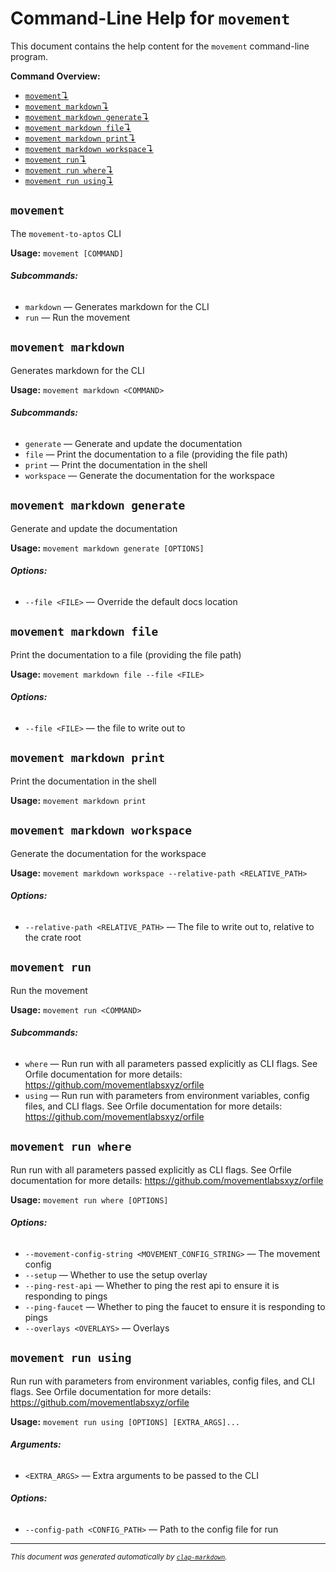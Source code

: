# Command-Line Help for `movement`

This document contains the help content for the `movement` command-line program.

**Command Overview:**

* [`movement`↴](#movement)
* [`movement markdown`↴](#movement-markdown)
* [`movement markdown generate`↴](#movement-markdown-generate)
* [`movement markdown file`↴](#movement-markdown-file)
* [`movement markdown print`↴](#movement-markdown-print)
* [`movement markdown workspace`↴](#movement-markdown-workspace)
* [`movement run`↴](#movement-run)
* [`movement run where`↴](#movement-run-where)
* [`movement run using`↴](#movement-run-using)

## `movement`

The `movement-to-aptos` CLI

**Usage:** `movement [COMMAND]`

###### **Subcommands:**

* `markdown` — Generates markdown for the CLI
* `run` — Run the movement



## `movement markdown`

Generates markdown for the CLI

**Usage:** `movement markdown <COMMAND>`

###### **Subcommands:**

* `generate` — Generate and update the documentation
* `file` — Print the documentation to a file (providing the file path)
* `print` — Print the documentation in the shell
* `workspace` — Generate the documentation for the workspace



## `movement markdown generate`

Generate and update the documentation

**Usage:** `movement markdown generate [OPTIONS]`

###### **Options:**

* `--file <FILE>` — Override the default docs location



## `movement markdown file`

Print the documentation to a file (providing the file path)

**Usage:** `movement markdown file --file <FILE>`

###### **Options:**

* `--file <FILE>` — the file to write out to



## `movement markdown print`

Print the documentation in the shell

**Usage:** `movement markdown print`



## `movement markdown workspace`

Generate the documentation for the workspace

**Usage:** `movement markdown workspace --relative-path <RELATIVE_PATH>`

###### **Options:**

* `--relative-path <RELATIVE_PATH>` — The file to write out to, relative to the crate root



## `movement run`

Run the movement

**Usage:** `movement run <COMMAND>`

###### **Subcommands:**

* `where` — Run run with all parameters passed explicitly as CLI flags. See Orfile documentation for more details: <https://github.com/movementlabsxyz/orfile>
* `using` — Run run with parameters from environment variables, config files, and CLI flags. See Orfile documentation for more details: <https://github.com/movementlabsxyz/orfile>



## `movement run where`

Run run with all parameters passed explicitly as CLI flags. See Orfile documentation for more details: <https://github.com/movementlabsxyz/orfile>

**Usage:** `movement run where [OPTIONS]`

###### **Options:**

* `--movement-config-string <MOVEMENT_CONFIG_STRING>` — The movement config
* `--setup` — Whether to use the setup overlay
* `--ping-rest-api` — Whether to ping the rest api to ensure it is responding to pings
* `--ping-faucet` — Whether to ping the faucet to ensure it is responding to pings
* `--overlays <OVERLAYS>` — Overlays



## `movement run using`

Run run with parameters from environment variables, config files, and CLI flags. See Orfile documentation for more details: <https://github.com/movementlabsxyz/orfile>

**Usage:** `movement run using [OPTIONS] [EXTRA_ARGS]...`

###### **Arguments:**

* `<EXTRA_ARGS>` — Extra arguments to be passed to the CLI

###### **Options:**

* `--config-path <CONFIG_PATH>` — Path to the config file for run



<hr/>

<small><i>
    This document was generated automatically by
    <a href="https://crates.io/crates/clap-markdown"><code>clap-markdown</code></a>.
</i></small>
